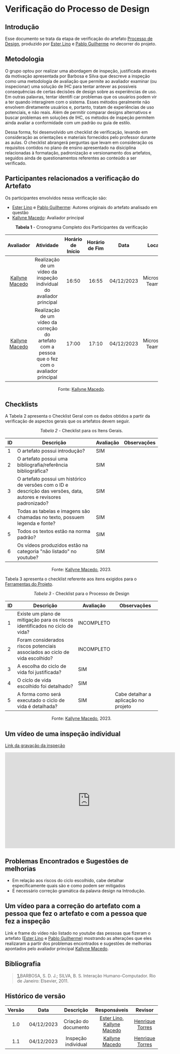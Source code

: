 # **Verificação do Processo de Design**

## Introdução

Esse documento se trata da etapa de verificação do artefato [Processo de Design](https://interacao-humano-computador.github.io/2023.2-OnlineJudge/primeira-entrega/processo-design/), produzido por [Ester Lino](https://github.com/esteerlino) e [Pablo Guilherme](https://github.com/PabloGJBS)  no decorrer do projeto.

## Metodologia

O grupo optou por realizar uma abordagem de inspeção, justificada através da motivação apresentada por Barbosa e Silva que descreve a inspeção como uma metodologia de avaliação que permite ao avaliador examinar (ou inspecionar) uma solução de IHC para tentar antever as possíveis consequências de certas decisões de design sobre as experiências de uso. Em outras palavras, tentar identifi car problemas que os usuários podem vir a ter quando interagirem com o sistema. Esses métodos geralmente não envolvem diretamente usuários e, portanto, tratam de experiências de uso potenciais, e não reais. Além de permitir comparar designs alternativos e buscar problemas em soluções de IHC, os métodos de inspeção permitem ainda avaliar a conformidade com um padrão ou guia de estilo.

Dessa forma, foi desenvolvido um checklist de verificação, levando em consideração as orientações e materiais fornecidos pelo professor durante as aulas. O checklist abrangerá perguntas que levam em consideração os requisitos contidos no plano de ensino apresentado na disiciplina relacionadas à formatação, padronização e versionamento dos artefatos, seguidos ainda de questionamentos referentes ao conteúdo a ser verificado.

## Participantes relacionados a verificação do Artefato

Os participantes envolvidos nessa verificação são:

- [Ester Lino](https://github.com/esteerlino) e [Pablo Guilherme](https://github.com/PabloGJBS): Autores originais do artefato analisado em questão
- [Kallyne Macedo](https://github.com/kalipassos): Avaliador principal

<center>

**Tabela 1** - Cronograma Completo dos Participantes da verificação

|                  Avaliador                  |                                              Atividade                                              | Horário de Início | Horário de Fim |    Data    |      Local      |
| :------------------------------------------: | :--------------------------------------------------------------------------------------------------: | :-----------------: | :-------------: | :--------: | :-------------: |
| [Kallyne Macedo](https://github.com/kalipassos) |              Realização de um vídeo da inspeção individual do avaliador principal              |        16:50        |      16:55      | 04/12/2023 | Microsoft Teams |
| [Kallyne Macedo](https://github.com/kalipassos) | Realização de um vídeo da correção do artefato com a pessoa que o fez com o avaliador principal |        17:00        |      17:10      | 04/12/2023 | Microsoft Teams |

Fonte: [Kallyne Macedo](https://github.com/kalipassos).

</center>

## Checklists

A Tabela 2 apresenta o Checklist Geral com os dados obtidos a partir da verificação de aspectos gerais que os artefatos devem seguir.

<center>

_Tabela 2_ - Checklist para os Itens Gerais.

| ID | Descrição                                                                                                                | Avaliação | Observações |
| -- | -------------------------------------------------------------------------------------------------------------------------- | ----------- | ------------- |
| 1  | O artefato possui introdução?                                                                                           | SIM         |               |
| 2  | O artefato possui uma bibliografia/referência bibliográfica?                                                           | SIM         |               |
| 3  | O artefato possui um histórico de versões com o ID e descrição das versões, data, autores e revisores padronizado? | SIM         |               |
| 4  | Todas as tabelas e imagens são chamadas no texto, possuem legenda e fonte?                                                | SIM         |               |
| 5  | Todos os textos estão na norma padrão?                                                                                   | SIM         |               |
| 6  | Os vídeos produzidos estão na categoria "não listado" no youtube?                                                       | SIM         |               |

Fonte: [Kallyne Macedo](https://github.com/kalipassos), 2023.

</center>

Tabela 3 apresenta o checklist referente aos itens exigidos para o [Ferramentas do Projeto](https://interacao-humano-computador.github.io/2023.2-OnlineJudge/primeira-entrega/ferramentas/).

<center>

_Tabela 3_ - Checklist para o Processo de Design

| ID | Descrição                                                                   | Avaliação | Observações                          |
| -- | ----------------------------------------------------------------------------- | ----------- | -------------------------------------- |
| 1  | Existe um plano de mitigação para os riscos identificados no ciclo de vida? | INCOMPLETO  |                                        |
| 2  | Foram considerados riscos potenciais associados ao ciclo de vida escolhido?   | INCOMPLETO  |                                        |
| 3  | A escolha do ciclo de vida foi justificada?                                   | SIM         |                                        |
| 4  | O ciclo de vida escolhido foi detalhado?                                      | SIM         |                                        |
| 5  | A forma como será executado o ciclo de vida é detalhada?                    | SIM         | Cabe detalhar a aplicação no projeto |

Fonte: [Kallyne Macedo](https://github.com/kalipassos), 2023.

</center>

## Um vídeo de uma inspeção individual

[Link da gravação da inspeção](https://www.youtube.com/watch?v=Etbby_gwX5Y)

<iframe width="560" height="315" src="https://www.youtube.com/embed/Etbby_gwX5Y?si=2foOfpbdbgo2c9UQ" title="YouTube video player" frameborder="0" allow="accelerometer; autoplay; clipboard-write; encrypted-media; gyroscope; picture-in-picture; web-share" allowfullscreen></iframe>


## Problemas Encontrados e Sugestões de melhorias

* Em relação aos riscos do ciclo escolhido, cabe detalhar especificamente quais são e como podem ser mitigados
* É necessário correção gramática da palavra design na Introdução.

## Um vídeo para a correção do artefato com a pessoa que fez o artefato e com a pessoa que fez a inspeção

Link e frame do vídeo não listado no youtube das pessoas que fizeram o artefato ([Ester Lino](https://github.com/esteerlino) e [Pablo Guilherme](https://github.com/PabloGJBS)) mostrando as alterações que eles realizaram a partir dos problemas encontrados e sugestões de melhorias apontados pelo avaliador principal [Kallyne Macedo](https://github.com/kalipassos).

## Bibliografia

> <a id="REF1" href="#anchor_1">1.</a>BARBOSA, S. D. J.; SILVA, B. S. Interação Humano-Computador. Rio de Janeiro: Elsevier, 2011.<br>

## Histórico de versão

| Versão |    Data    |      Descrição      |                                     Responsáveis                                     |                     Revisor                     |
| :-----: | :--------: | :--------------------: | :------------------------------------------------------------------------------------: | :----------------------------------------------: |
|   1.0   | 04/12/2023 | Criação do documento | [Ester Lino](https://github.com/esteerlino), [Kallyne Macedo](https://github.com/kalipassos) | [Henrique Torres](https://github.com/henriqtorresl) |
|   1.1   | 04/12/2023 | Inspeção individual |                      [Kallyne Macedo](https://github.com/kalipassos)                      | [Henrique Torres](https://github.com/henriqtorresl) |
